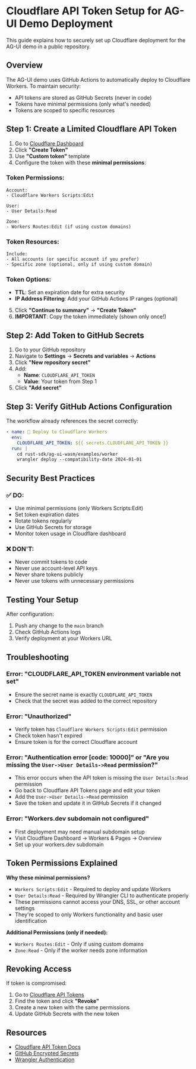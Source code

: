# Cloudflare API Token Setup for AG-UI Demo Deployment

This guide explains how to securely set up Cloudflare deployment for the AG-UI demo in a public repository.

## Overview

The AG-UI demo uses GitHub Actions to automatically deploy to Cloudflare Workers. To maintain security:
- API tokens are stored as GitHub Secrets (never in code)
- Tokens have minimal permissions (only what's needed)
- Tokens are scoped to specific resources

## Step 1: Create a Limited Cloudflare API Token

1. Go to [Cloudflare Dashboard](https://dash.cloudflare.com/profile/api-tokens)
2. Click **"Create Token"**
3. Use **"Custom token"** template
4. Configure the token with these **minimal permissions**:

### Token Permissions:
```
Account:
- Cloudflare Workers Scripts:Edit

User:
- User Details:Read

Zone:
- Workers Routes:Edit (if using custom domains)
```

### Token Resources:
```
Include:
- All accounts (or specific account if you prefer)
- Specific zone (optional, only if using custom domain)
```

### Token Options:
- **TTL**: Set an expiration date for extra security
- **IP Address Filtering**: Add your GitHub Actions IP ranges (optional)

5. Click **"Continue to summary"** → **"Create Token"**
6. **IMPORTANT**: Copy the token immediately (shown only once!)

## Step 2: Add Token to GitHub Secrets

1. Go to your GitHub repository
2. Navigate to **Settings** → **Secrets and variables** → **Actions**
3. Click **"New repository secret"**
4. Add:
   - **Name**: `CLOUDFLARE_API_TOKEN`
   - **Value**: Your token from Step 1
5. Click **"Add secret"**

## Step 3: Verify GitHub Actions Configuration

The workflow already references the secret correctly:

```yaml
- name: 🚀 Deploy to Cloudflare Workers
  env:
    CLOUDFLARE_API_TOKEN: ${{ secrets.CLOUDFLARE_API_TOKEN }}
  run: |
    cd rust-sdk/ag-ui-wasm/examples/worker
    wrangler deploy --compatibility-date 2024-01-01
```

## Security Best Practices

### ✅ DO:
- Use minimal permissions (only Workers Scripts:Edit)
- Set token expiration dates
- Rotate tokens regularly
- Use GitHub Secrets for storage
- Monitor token usage in Cloudflare dashboard

### ❌ DON'T:
- Never commit tokens to code
- Never use account-level API keys
- Never share tokens publicly
- Never use tokens with unnecessary permissions

## Testing Your Setup

After configuration:
1. Push any change to the `main` branch
2. Check GitHub Actions logs
3. Verify deployment at your Workers URL

## Troubleshooting

### Error: "CLOUDFLARE_API_TOKEN environment variable not set"
- Ensure the secret name is exactly `CLOUDFLARE_API_TOKEN`
- Check that the secret was added to the correct repository

### Error: "Unauthorized"
- Verify token has `Cloudflare Workers Scripts:Edit` permission
- Check token hasn't expired
- Ensure token is for the correct Cloudflare account

### Error: "Authentication error [code: 10000]" or "Are you missing the `User->User Details->Read` permission?"
- This error occurs when the API token is missing the `User Details:Read` permission
- Go back to Cloudflare API Tokens page and edit your token
- Add the `User->User Details->Read` permission
- Save the token and update it in GitHub Secrets if it changed

### Error: "Workers.dev subdomain not configured"
- First deployment may need manual subdomain setup
- Visit Cloudflare Dashboard → Workers & Pages → Overview
- Set up your workers.dev subdomain

## Token Permissions Explained

**Why these minimal permissions?**
- `Workers Scripts:Edit` - Required to deploy and update Workers
- `User Details:Read` - Required by Wrangler CLI to authenticate properly
- These permissions cannot access your DNS, SSL, or other account settings
- They're scoped to only Workers functionality and basic user identification

**Additional Permissions (only if needed):**
- `Workers Routes:Edit` - Only if using custom domains
- `Zone:Read` - Only if the worker needs zone information

## Revoking Access

If token is compromised:
1. Go to [Cloudflare API Tokens](https://dash.cloudflare.com/profile/api-tokens)
2. Find the token and click **"Revoke"**
3. Create a new token with the same permissions
4. Update GitHub Secrets with the new token

## Resources

- [Cloudflare API Token Docs](https://developers.cloudflare.com/fundamentals/api/get-started/create-token/)
- [GitHub Encrypted Secrets](https://docs.github.com/en/actions/security-guides/encrypted-secrets)
- [Wrangler Authentication](https://developers.cloudflare.com/workers/wrangler/authentication/)